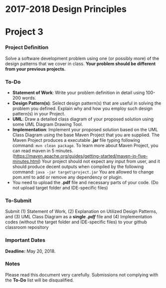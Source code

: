 # 2017-2018 Design Principles
# Project 3
### Project Definition
Solve a software development problem using one (or possibly more) of the design patterns that we cover in class. **Your problem should be different from your previous projects.** 
###  To-Do
- **Statement of Work**: Write your problem definition in detail using 100-200 words.
- **Design Pattern(s)**: Select design pattern(s) that are useful in solving the problem you defined. Explain why and how you employ such design pattern(s) in your Project.
 - **UML**: Draw a detailed class diagram of your proposed solution using some UML Diagram Drawing Tool.
- **Implementation**:  Implement your proposed solution based on the UML Class Diagram using the base Maven Project that you are supplied. The Maven Project produces a executable **.jar** file typing following command: `mvn clean package`. To learn more about Maven Project, you can read maven in 5 minutes. (https://maven.apache.org/guides/getting-started/maven-in-five-minutes.html)
Your project should not expect any input from user, and it should produce decent outputs when compiled by the following command:  `java -jar target\project.jar`
You are allowed to change pom.xml to add or remove any dependency or plugin.
- You need to upload the **.pdf** file and necessary parts of your code. (Do not upload target folder and IDE-specific files)

###  To-Submit
Submit (1) Statement of Work, (2) Explanation on Utilized Design Patterns, and (3) UML Class Diagram as a **single _.pdf_** file and (4) Implementation codes (without the target folder and IDE-specific files) to your github classroom repository

### Important Dates
**Deadline:**  May 20, 2018.

### Notes
Please read this document very carefully. 
Submissions not complying with the **To-Do** list will be disqualified.
